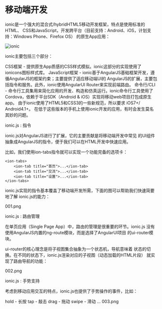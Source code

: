 # 移动端开发
ionic是一个强大的混合式/hybridHTML5移动开发框架，特点是使用标准的HTML、 CSS和JavaScript，开发跨平台（目前支持：Android、iOS，计划支持：Windows Phone、Firefox OS） 的原生App应用：

![ionic](http://r.ionichina.com/Fn6efI862y-kPGkpAUnaQddKDGKo)

ionic主要包括三个部分：

CSS框架 - 提供原生App质感的CSS样式模拟。ionic这部分的实现使用了ionicons图标样式库。
JavaScript框架 - ionic基于AngularJS基础框架开发，遵循AngularJS的框架约束；主要提供了适应移动端UI的 AngularJS的扩展，主要包括指令和服务。此外，ionic使用AngularUI Router来实现前端路由。
命令行/CLI - 命令行工具集用来简化应用的开发、构造和仿真运行。ionic命令行工具使用了 Cordova，依赖于平台SDK（Android & iOS）实现将移动web项目打包成原生app。
由于ionic使用了HTML5和CSS3的一些新规范，所以要求 iOS7+/ Android4.1+。 在低于这些版本的手机上使用ionic开发的应用，有时会发生莫名其妙的问题。

ionic.js : 指令

ionic.js对AngularJS进行了扩展，它的主要贡献是将移动端开发中常见 的UI组件抽象成AngularJS的指令，便于我们可以在HTML开发中快速应用。

比如，我们使用ion-tabs指令就可以实现一个功能完备的选项卡：

    <ion-tabs>
        <ion-tab title="首页">...</ion-tab>
        <ion-tab title="交流">...</ion-tab>
        <ion-tab title="设置">...</ion-tab>
    </ion-tabs>
ionic.js实现的指令基本覆盖了移动端开发所需，下面的图可以帮助我们快速简要地了解 ionic.js的能力：

001.png

ionic.js : 路由管理

在单页应用（Single Page App）中，路由的管理是很重要的环节。ionic.js 没有使用AngularJS内置的ng-route模块，而是选择了AngularUI项目 的ui-router模块。

ui-router的核心理念是将子视图集合抽象为一个状态机，导航意味着 状态的切换。在不同的状态下，ionic.js渲染对应的子视图（动态加载的HTML片段） 就实现了路由导航的功能：

002.png

ionic.js : 手势支持

考虑到移动应用交互的特点，ionic.js也提供了手势操作的事件，比如：

hold - 长按
tap - 敲击
drag - 拖动
swipe - 滑动
…
003.png